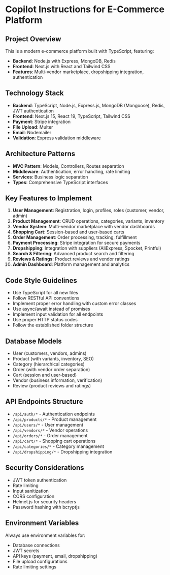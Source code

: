 # Copilot Instructions for E-Commerce Platform

<!-- Use this file to provide workspace-specific custom instructions to Copilot. For more details, visit https://code.visualstudio.com/docs/copilot/copilot-customization#_use-a-githubcopilotinstructionsmd-file -->

## Project Overview
This is a modern e-commerce platform built with TypeScript, featuring:
- **Backend**: Node.js with Express, MongoDB, Redis
- **Frontend**: Next.js with React and Tailwind CSS
- **Features**: Multi-vendor marketplace, dropshipping integration, authentication

## Technology Stack
- **Backend**: TypeScript, Node.js, Express.js, MongoDB (Mongoose), Redis, JWT authentication
- **Frontend**: Next.js 15, React 19, TypeScript, Tailwind CSS
- **Payment**: Stripe integration
- **File Upload**: Multer
- **Email**: Nodemailer
- **Validation**: Express validation middleware

## Architecture Patterns
- **MVC Pattern**: Models, Controllers, Routes separation
- **Middleware**: Authentication, error handling, rate limiting
- **Services**: Business logic separation
- **Types**: Comprehensive TypeScript interfaces

## Key Features to Implement
1. **User Management**: Registration, login, profiles, roles (customer, vendor, admin)
2. **Product Management**: CRUD operations, categories, variants, inventory
3. **Vendor System**: Multi-vendor marketplace with vendor dashboards
4. **Shopping Cart**: Session-based and user-based carts
5. **Order Management**: Order processing, tracking, fulfillment
6. **Payment Processing**: Stripe integration for secure payments
7. **Dropshipping**: Integration with suppliers (AliExpress, Spocket, Printful)
8. **Search & Filtering**: Advanced product search and filtering
9. **Reviews & Ratings**: Product reviews and vendor ratings
10. **Admin Dashboard**: Platform management and analytics

## Code Style Guidelines
- Use TypeScript for all new files
- Follow RESTful API conventions
- Implement proper error handling with custom error classes
- Use async/await instead of promises
- Implement input validation for all endpoints
- Use proper HTTP status codes
- Follow the established folder structure

## Database Models
- User (customers, vendors, admins)
- Product (with variants, inventory, SEO)
- Category (hierarchical categories)
- Order (with vendor order separation)
- Cart (session and user-based)
- Vendor (business information, verification)
- Review (product reviews and ratings)

## API Endpoints Structure
- `/api/auth/*` - Authentication endpoints
- `/api/products/*` - Product management
- `/api/users/*` - User management
- `/api/vendors/*` - Vendor operations
- `/api/orders/*` - Order management
- `/api/cart/*` - Shopping cart operations
- `/api/categories/*` - Category management
- `/api/dropshipping/*` - Dropshipping integration

## Security Considerations
- JWT token authentication
- Rate limiting
- Input sanitization
- CORS configuration
- Helmet.js for security headers
- Password hashing with bcryptjs

## Environment Variables
Always use environment variables for:
- Database connections
- JWT secrets
- API keys (payment, email, dropshipping)
- File upload configurations
- Rate limiting settings

